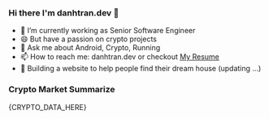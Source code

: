 ### Hi there I'm danhtran.dev 👋

- 🔭 I’m currently working as Senior Software Engineer
- 😄 But have a passion on crypto projects
- 💬 Ask me about Android, Crypto, Running 
- 📫 How to reach me: danhtran.dev or checkout [My Resume](Developer-Resume.pdf)
- 🌱 Building a website to help people find their dream house (updating ...)

### Crypto Market Summarize
{CRYPTO_DATA_HERE}